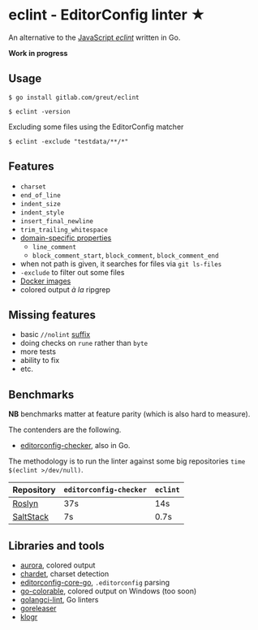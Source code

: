 # eclint - EditorConfig linter ★

An alternative to the [JavaScript _eclint_](https://github.com/jedmao/eclint) written in Go.

**Work in progress**

## Usage

```
$ go install gitlab.com/greut/eclint

$ eclint -version
```

Excluding some files using the EditorConfig matcher

```
$ eclint -exclude "testdata/**/*"
```

## Features

- `charset`
- `end_of_line`
- `indent_size`
- `indent_style`
- `insert_final_newline`
- `trim_trailing_whitespace`
- [domain-specific properties](https://github.com/editorconfig/editorconfig/wiki/EditorConfig-Properties#ideas-for-domain-specific-properties)
    - `line_comment`
    - `block_comment_start`, `block_comment`, `block_comment_end`
- when not path is given, it searches for files via `git ls-files`
- `-exclude` to filter out some files
- [Docker images](https://hub.docker.com/r/greut/eclint)
- colored output _à la_ ripgrep

## Missing features

- basic `//nolint` [suffix](https://github.com/golangci/golangci-lint#nolint)
- doing checks on `rune` rather than `byte`
- more tests
- ability to fix
- etc.

## Benchmarks

**NB** benchmarks matter at feature parity (which is also hard to measure).

The contenders are the following.

- [editorconfig-checker](https://github.com/editorconfig-checker/editorconfig-checker), also in Go.

The methodology is to run the linter against some big repositories `time $(eclint >/dev/null)`.

| Repository | `editorconfig-checker` | `eclint` |
|------------|------------------------|----------|
| [Roslyn](https://github.com/dotnet/roslyn) | 37s | 14s |
| [SaltStack](https://github.com/saltstack/salt) | 7s | 0.7s |

## Libraries and tools

- [aurora](https://github.com/logrusorgru/aurora), colored output
- [chardet](https://github.com/gogs/chardet), charset detection
- [editorconfig-core-go](https://github.com/editorconfig/editorconfig-core-go), `.editorconfig` parsing
- [go-colorable](https://github.com/mattn/go-colorable), colored output on Windows (too soon)
- [golangci-lint](https://github.com/golangci/golangci-lint), Go linters
- [goreleaser](https://goreleaser.com/)
- [klogr](https://github.com/kubernetes/klog/tree/master/klogr)
